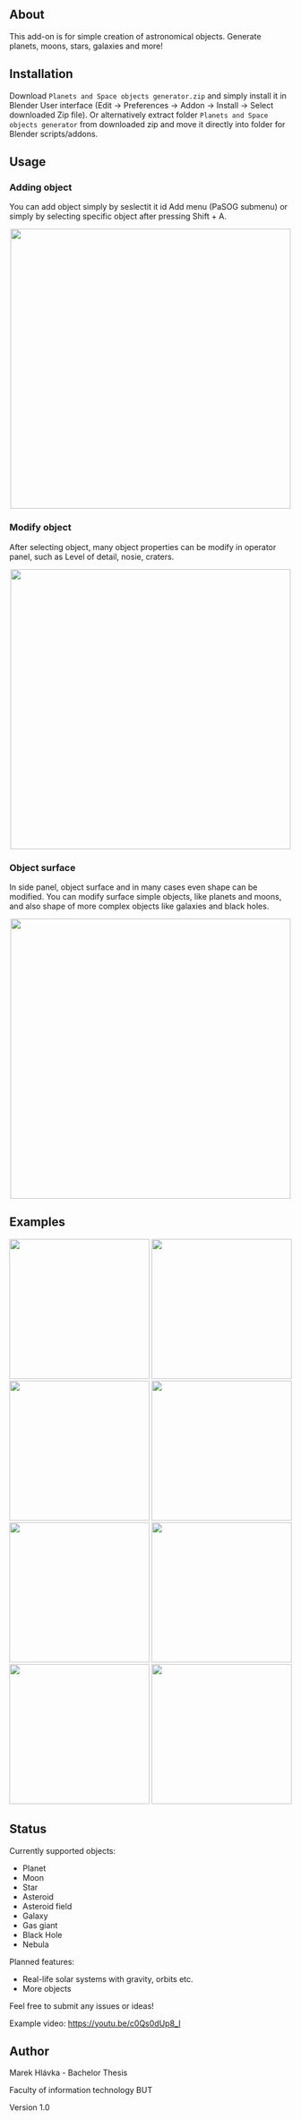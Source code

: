 ## About
This add-on is for simple creation of astronomical objects. Generate planets, moons, stars, galaxies and more!

## Installation

Download `Planets and Space objects generator.zip` and simply install it in Blender User interface (Edit -> Preferences -> Addon -> Install -> Select downloaded Zip file). Or alternatively extract folder `Planets and Space objects generator` from downloaded zip and move it directly into folder for Blender scripts/addons.

## Usage
### Adding object
You can add object simply by seslectit it id Add menu (PaSOG submenu) or simply by selecting specific object after pressing Shift + A.
<p align="center">
    <img src="./img/ui_add.png" height="500px">
</p>    

### Modify object
After selecting object, many object properties can be modify in operator panel, such as Level of detail, nosie, craters.

<p align="center">
    <img src="./img/ui_operator.PNG" height="500px">
</p>

### Object surface
In side panel, object surface and in many cases even shape can be modified. You can modify surface simple objects, like planets and moons, and also shape of more complex objects like galaxies and black holes.
<p align="center">
    <img src="./img/ui_panel.PNG" height="500px">
</p>

## Examples
<p align="center">
    <img src="./Examples/general.png" height="250px">
    <img src="./Examples/craters.png" height="250px">
    <img src="./Examples/gas.png" height="250px">
    <img src="./Examples/asteroids.png" height="250px">
    <img src="./Examples/bh.png" height="250px">
    <img src="./Examples/terrain.png" height="250px">
    <img src="./Examples/galaxy.png" height="250px">
    <img src="./Examples/nebula.png" height="250px">
</p>

## Status
Currently supported objects:
- Planet
- Moon
- Star
- Asteroid
- Asteroid field
- Galaxy
- Gas giant
- Black Hole
- Nebula

Planned features:
- Real-life solar systems with gravity, orbits etc.
- More objects


Feel free to submit any issues or ideas!

Example video: <https://youtu.be/c0Qs0dUp8_I>

## Author
Marek Hlávka - Bachelor Thesis

Faculty of information technology BUT

Version 1.0